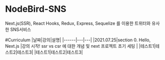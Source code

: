 # NodeBird-SNS
Next.js(SSR), React Hooks, Redux, Express, Sequelize 를 이용한 트위터와 유사한 SNS서비스

#Curriculum
|날짜|강의|설명|
|------|---|---|
|2021.07.25|section 0. Hello, Next.js
|강의 시작! ssr vs csr 에 대한 개념 및 next 프로젝트 초기 세팅 |
|테스트1|테스트2|테스트3|
|테스트1|테스트2|테스트3|
